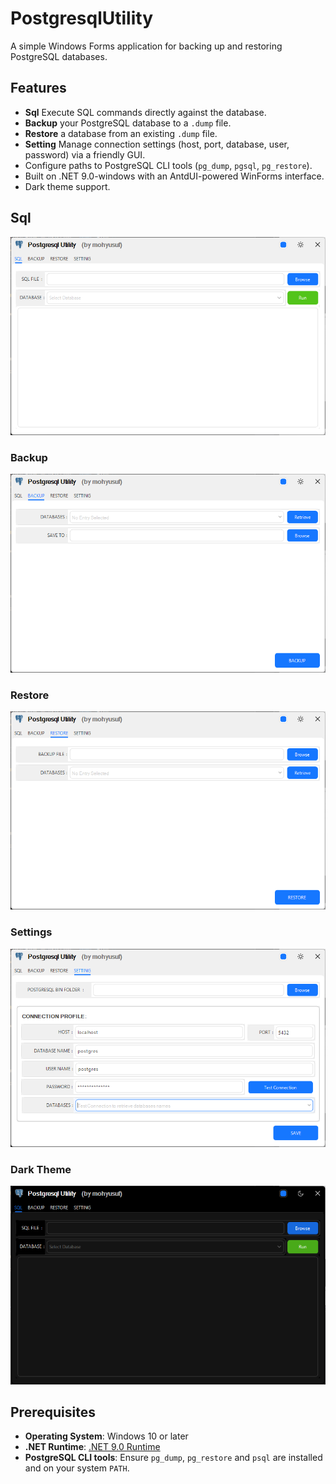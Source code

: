 # PostgresqlUtility

A simple Windows Forms application for backing up and restoring PostgreSQL databases.

## Features

- **Sql** Execute SQL commands directly against the database.
- **Backup** your PostgreSQL database to a `.dump` file.  
- **Restore** a database from an existing `.dump` file.  
- **Setting** Manage connection settings (host, port, database, user, password) via a friendly GUI.  
- Configure paths to PostgreSQL CLI tools (`pg_dump`, `pgsql`, `pg_restore`).  
- Built on .NET 9.0-windows with an AntdUI-powered WinForms interface.
- Dark theme support.

## Sql
![Sql](sql.png)

### Backup
![Backup](backup.png)

### Restore
![Restore](restore.png)

### Settings
![Setting](settings.png)

### Dark Theme
![Dark Theme](dark-theme.png)

## Prerequisites

- **Operating System**: Windows 10 or later  
- **.NET Runtime**: [.NET 9.0 Runtime](https://dotnet.microsoft.com/en-us/download/dotnet/9.0)  
- **PostgreSQL CLI tools**: Ensure `pg_dump`, `pg_restore` and `psql` are installed and on your system `PATH`.
